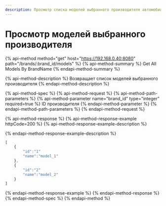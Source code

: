 ```yaml
---
description: Просмотр списка моделей выбранного производителя автомобилей
---
```


# Просмотр моделей выбранного производителя

{% api-method method="get" host="https://192.168.0.40:8080" path="/brands/:brand\_id/models" %}
{% api-method-summary %}
Get All Models By BrandName
{% endapi-method-summary %}

{% api-method-description %}
Возвращает список моделей выбранного производителя
{% endapi-method-description %}

{% api-method-spec %}
{% api-method-request %}
{% api-method-path-parameters %}
{% api-method-parameter name="brand\_id" type="integer" required=true %}
ID производителя 
{% endapi-method-parameter %}
{% endapi-method-path-parameters %}
{% endapi-method-request %}

{% api-method-response %}
{% api-method-response-example httpCode=200 %}
{% api-method-response-example-description %}

{% endapi-method-response-example-description %}

```javascript
[
    {
        "id":"1"
        "name":"model_1"
    },
    {
        "id":"2"
        "name":"model_2"
    }
]
```
{% endapi-method-response-example %}
{% endapi-method-response %}
{% endapi-method-spec %}
{% endapi-method %}


